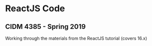 # ReactJS Code
## CIDM 4385 - Spring 2019

Working through the materials from the ReactJS tutorial (covers 16.x)